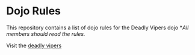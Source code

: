 Dojo Rules
==========

This repository contains a list of dojo rules for the Deadly Vipers dojo
**All members should read the rules.*

Visit the [deadly vipers](https://github.com/deadlyvipers)

